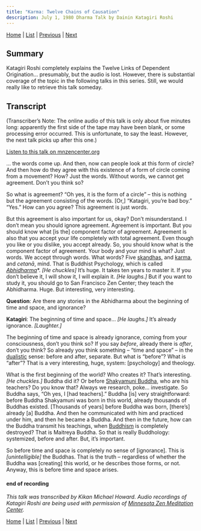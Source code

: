 ```yaml
---
title: "Karma: Twelve Chains of Causation"
description: July 1, 1980 Dharma Talk by Dainin Katagiri Roshi
---
```


[Home](index) \| [List](list#1980) \| 
[Previous](1980-05-18-Blue-Cliff-Record-Case-4-Talk-2) \| 
[Next](1980-07-02-Karma-Where-Karma-Originates) 

## Summary

Katagiri Roshi completely explains the Twelve Links of Dependent Origination... presumably, but the audio is lost. However, there is substantial coverage of the topic in the following talks in this series. Still, we would really like to retrieve this talk someday.

## Transcript

(Transcriber’s Note: The online audio of this talk is only about five minutes long: apparently the first side of the tape may have been blank, or some processing error occurred. This is unfortunate, to say the least. However, the next talk picks up after this one.)

<a href="https://www.mnzencenter.org/the-dainin-katagiri-audio-archive/karma-twelve-chains-of-causation" target="_blank">Listen to this talk on mnzencenter.org</a> 

… the words come up. And then, now can people look at this form of circle? And then how do they agree with this existence of a form of circle coming from a movement? How? Just the words. Without words, we cannot get agreement. Don’t you think so?

So what is agreement? “Oh yes, it is the form of a circle” – this is nothing but the agreement consisting of the words. [Or,] “Katagiri, you’re bad boy.” “Yes.” How can you agree? This agreement is just words. 

But this agreement is also important for us, okay? Don’t misunderstand. I don’t mean you should ignore agreement. Agreement is important. But you should know what [is the] component factor of agreement. Agreement is also that you accept your life completely with total agreement. Even though you like or you dislike, you accept already. So, you should know what is the component factor of agreement. Your body and your mind is what? Just words. We accept through words. What words? Five [skandhas](glossary#skandha), and [karma](glossary#karma), and *cetanā*, mind. That is Buddhist Psychology, which is called [*Abhidharma*](glossary#abhidharma)*. *[He chuckles]* It’s huge. It takes ten years to master it. If you don’t believe it, I will show it, I will explain it. *[He laughs.]* But if you want to study it, you should go to San Francisco Zen Center; they teach the Abhidharma. Huge. But interesting, very interesting.

**Question**: Are there any stories in the Abhidharma about the beginning of time and space, and ignorance?

**Katagiri**: The beginning of time and space... *[He laughs.]* It’s already ignorance. *[Laughter.]* 

The beginning of time and space is already ignorance, coming from your consciousness, don’t you think so? If you say *before*, already there is *after*, don’t you think? So already you think something – “time and space” – in the [dualistic](glossary#dualistic) sense: before and after, separate. But what is “before”? What is “after”? That is a very interesting, huge, system: [psychology] and theology. 

What is the first beginning of the world? Who creates it? That’s interesting. *[He chuckles.]* Buddha did it? Or before [Shakyamuni Buddha](glossary#shakyamuni-buddha ), who are his teachers? Do you know that? Always we research, poke... investigate. So Buddha says, “Oh yes, I [had teachers].” Buddha [is] very straightforward: before Buddha Shakyamuni was born in this world, already thousands of Buddhas existed. [Thousands of years] before Buddha was born, [there’s] already [a] Buddha. And then he communicated with him and practiced under him, and then he became a Buddha. And then in the future, how can the Buddha transmit his teachings, when [Buddhism](glossary#buddhism) is completely destroyed? That is Maitreya Buddha. So that is really Buddhology: systemized, before and after. But, it’s important.

So before time and space is completely no sense of [ignorance]. This is *[unintelligible]* the Buddhas. That is the truth – regardless of whether the Buddha was [creating] this world, or he describes those forms, or not. Anyway, this is before time and space arises.

#### end of recording

*This talk was transcribed by Kikan Michael Howard. Audio recordings of Katagiri Roshi are being used with permission of [Minnesota Zen Meditation Center](https://www.mnzencenter.org/katagiri-project.html).*

[Home](index) \| [List](list#1980) \| 
[Previous](1980-05-18-Blue-Cliff-Record-Case-4-Talk-2) \| 
[Next](1980-07-02-Karma-Where-Karma-Originates)